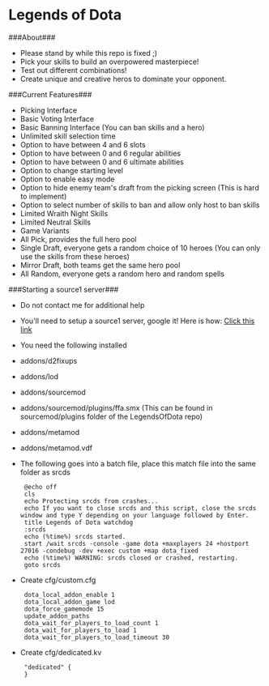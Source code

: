 Legends of Dota
=====

###About###
 - Please stand by while this repo is fixed ;)
 - Pick your skills to build an overpowered masterpiece!
 - Test out different combinations!
 - Create unique and creative heros to dominate your opponent.

###Current Features###
 - Picking Interface
 - Basic Voting Interface
 - Basic Banning Interface (You can ban skills and a hero)
 - Unlimited skill selection time
 - Option to have between 4 and 6 slots
 - Option to have between 0 and 6 regular abilities
 - Option to have between 0 and 6 ultimate abilities
 - Option to change starting level
 - Option to enable easy mode
 - Option to hide enemy team's draft from the picking screen (This is hard to implement)
 - Option to select number of skills to ban and allow only host to ban skills
 - Limited Wraith Night Skills
 - Limited Neutral Skills
 - Game Variants
  - All Pick, provides the full hero pool
  - Single Draft, everyone gets a random choice of 10 heroes (You can only use the skills from these heroes)
  - Mirror Draft, both teams get the same hero pool
  - All Random, everyone gets a random hero and random spells

###Starting a source1 server###
 - Do not contact me for additional help
 - You'll need to setup a source1 server, google it! Here is how: [Click this link](http://tinyurl.com/opvfh46)
 - You need the following installed
  - addons/d2fixups
  - addons/lod
  - addons/sourcemod
  - addons/sourcemod/plugins/ffa.smx (This can be found in sourcemod/plugins folder of the LegendsOfDota repo)
  - addons/metamod
  - addons/metamod.vdf
 - The following goes into a batch file, place this match file into the same folder as srcds

        @echo off
        cls
        echo Protecting srcds from crashes...
        echo If you want to close srcds and this script, close the srcds window and type Y depending on your language followed by Enter.
        title Legends of Dota watchdog
        :srcds
        echo (%time%) srcds started.
        start /wait srcds -console -game dota +maxplayers 24 +hostport 27016 -condebug -dev +exec custom +map dota_fixed
        echo (%time%) WARNING: srcds closed or crashed, restarting.
        goto srcds

 - Create cfg/custom.cfg

        dota_local_addon_enable 1
        dota_local_addon_game lod
        dota_force_gamemode 15
        update_addon_paths
        dota_wait_for_players_to_load_count 1
        dota_wait_for_players_to_load 1
        dota_wait_for_players_to_load_timeout 30

 - Create cfg/dedicated.kv

        "dedicated" {
        }
